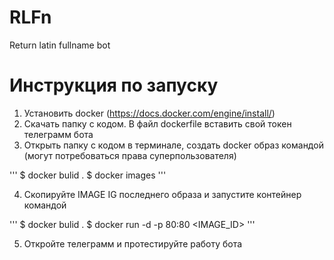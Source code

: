 # RLFn
Return latin fullname bot

# Инструкция по запуску

1. Установить docker (https://docs.docker.com/engine/install/)
2. Скачать папку с кодом. В файл dockerfile вставить свой токен телеграмм бота
3. Открыть папку с кодом в терминале, создать docker образ командой (могут потребоваться права суперпользователя)

'''
$ docker bulid .
$ docker images
'''

4. Скопируйте IMAGE IG последнего образа и запустите контейнер командой 

'''
$ docker bulid .
$ docker run -d -p 80:80 <IMAGE_ID>
'''

5. Откройте телеграмм и протестируйте работу бота 